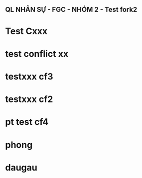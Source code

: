 ## QL NHÂN SỰ - FGC - NHÓM 2 - Test fork2

# Test Cxxx
# test conflict xx
# testxxx cf3
# testxxx cf2

# pt test cf4
# phong
# daugau
